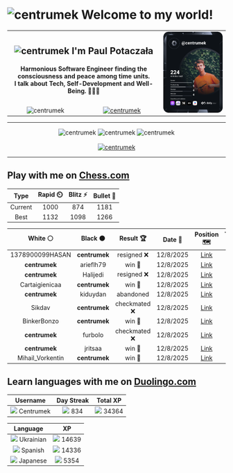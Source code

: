 <h1>
  <img
    src="https://emojis.slackmojis.com/emojis/images/1531849430/4246/blob-sunglasses.gif"
    width="30"
    alt="centrumek"
  />
  Welcome to my world!
</h1>

<table>
  <tbody>
    <tr>
      <td align="center" width="70%" colspan="2">
        <h2>
          <img
            src="https://raw.githubusercontent.com/MartinHeinz/MartinHeinz/master/wave.gif"
            width="30px"
            alt="centrumek"
          />
          I'm Paul Potaczała
        </h2>
        <h4>
          Harmonious Software Engineer finding the consciousness and peace among time units.
          <br/>
          I talk about Tech, Self-Development and Well-Being. 🌿🧘🚀
        </h4>
      </td>
      <td width="30%" rowspan="2">
        <a href="https://app.daily.dev/centrumek">
          <img
            src="./devcard.svg"
            alt="centrumek"
          />
        </a>
      </td>
    </tr>
    <tr align="center">
      <td>
        <img
          src="https://komarev.com/ghpvc/?username=centrumek&label=visitors&color=0e75b6&style=flat"
          alt="centrumek"
        >
      </td>
      <td>
        <a href="https://stackoverflow.com/users/14496012/centrumek">
          <img
            src="https://stackoverflow.com/users/flair/14496012.png?theme=dark"
            alt="centrumek"
          >
        </a>
      </td>
    </tr>
  </tbody>
</table>

---
<div align="center">
  <img 
    src="https://github-readme-stats.vercel.app/api?username=centrumek&show_icons=true&count_private=true&theme=dark&hide_border=true&hide=issues,contribs&bg_color=00000000"
    alt="centrumek"
  />
  <img
    src="https://github-readme-stats.vercel.app/api/top-langs/?username=centrumek&layout=compact&hide_border=true&theme=dark&bg_color=00000000&langs_count=6&exclude_repo=air-statistic-app"
    alt="centrumek"
  />
  <img 
    src="https://github-readme-streak-stats.herokuapp.com?user=centrumek&theme=dark&hide_border=true&background=FFFFFF00"
    alt="centrumek"
  />
  <br/>
  <br/>
  <a href="https://www.buymeacoffee.com/centrumek">
    <img
      src="https://cdn.buymeacoffee.com/buttons/v2/default-orange.png"
      height="50"
      width="210"
      alt="centrumek"
    />
  </a>
</div>

---

## Play with me on [Chess.com](https://www.chess.com/member/centrumek)

<div align="center">
<!--START_SECTION:chessStats-->
<!-- Automatically generated with https://github.com/Balastrong/chess-stats-action -->

| Type | Rapid ⏲️ | Blitz ⚡ | Bullet 🔫 |
|:---:|:---:|:---:|:---:|
| Current | 1000 | 874 | 1181 |
| Best | 1132 | 1098 | 1266 |

| White ⚪ | Black ⚫ | Result 🏆 | Date 📅 | Position 🗺️ | Type 🕕 |
|:---:|:---:|:---:|:---:|:---:|:---:|
| 1378900099HASAN | **centrumek** | resigned ❌ | 12/8/2025 | <a href="http://www.ee.unb.ca/cgi-bin/tervo/fen.pl?select=5Q2/8/8/p7/P1p5/2P3k1/K3N3/8 b - - 0 58">Link</a> | Blitz |
| **centrumek** | arieflh79 | win 🥇 | 12/8/2025 | <a href="http://www.ee.unb.ca/cgi-bin/tervo/fen.pl?select=r3r1k1/5ppp/b7/p1Q5/5q1P/P1N2P2/1PP3P1/1K1R3R b - - 2 21">Link</a> | Blitz |
| **centrumek** | Halijedi | resigned ❌ | 12/8/2025 | <a href="http://www.ee.unb.ca/cgi-bin/tervo/fen.pl?select=8/8/3K4/6k1/8/8/7p/8 w - - 0 54">Link</a> | Blitz |
| Cartaigienicaa | **centrumek** | win 🥇 | 12/8/2025 | <a href="http://www.ee.unb.ca/cgi-bin/tervo/fen.pl?select=8/p7/8/1B6/1p1Q3P/k7/1rr2P1K/8 w - - 10 44">Link</a> | Blitz |
| **centrumek** | kiduydan | abandoned  | 12/8/2025 | <a href="http://www.ee.unb.ca/cgi-bin/tervo/fen.pl?select=r4rk1/5ppp/8/p7/P1p3N1/6PK/5R1P/7q w - - 4 32">Link</a> | Blitz |
| Sikdav | **centrumek** | checkmated ❌ | 12/8/2025 | <a href="http://www.ee.unb.ca/cgi-bin/tervo/fen.pl?select=r1bq1knr/ppp2Qb1/2np3p/4ppp1/2BP4/4P1BP/PPP2PP1/RN2K1NR b KQ - 1 9">Link</a> | Blitz |
| BinkerBonzo | **centrumek** | win 🥇 | 12/8/2025 | <a href="http://www.ee.unb.ca/cgi-bin/tervo/fen.pl?select=7r/p4pk1/1p3n1p/2p1p3/2B5/7P/PPP2PP1/3K4 w - - 1 22">Link</a> | Blitz |
| **centrumek** | furbolo | checkmated ❌ | 12/8/2025 | <a href="http://www.ee.unb.ca/cgi-bin/tervo/fen.pl?select=8/p4k1p/4p3/8/P1p1p3/2P1P3/1rr5/R1KR4 w - - 5 35">Link</a> | Blitz |
| **centrumek** | jritsaa | win 🥇 | 12/8/2025 | <a href="http://www.ee.unb.ca/cgi-bin/tervo/fen.pl?select=b7/3k4/KP6/8/4r3/8/8/8 b - - 3 50">Link</a> | Blitz |
| Mihail_Vorkentin | **centrumek** | win 🥇 | 12/8/2025 | <a href="http://www.ee.unb.ca/cgi-bin/tervo/fen.pl?select=8/ppp2k2/8/P3p3/2r3pp/5K2/8/8 w - - 0 33">Link</a> | Blitz |

<!--END_SECTION:chessStats-->
</div>

## Learn languages with me on [Duolingo.com](https://www.duolingo.com/profile/Centrumek)

<div align="center">
<!--START_SECTION:duolingoStats-->
<!-- Automatically generated with https://github.com/centrumek/duolingo-readme-stats-->

| Username | Day Streak | Total XP |
|:---:|:---:|:---:|
| <img src="https://raw.githubusercontent.com/centrumek/duolingo-readme-stats/main/assets/duolingo.png" height="12"> Centrumek | <img src="https://raw.githubusercontent.com/centrumek/duolingo-readme-stats/main/assets/streakinactive.svg" height="12"> 834 | <img src="https://raw.githubusercontent.com/centrumek/duolingo-readme-stats/main/assets/xp.svg" height="12"> 34364 | <img src="https://raw.githubusercontent.com/centrumek/duolingo-readme-stats/main/assets/xp.svg" height="12"> 0 |

| Language | XP |
|:---:|:---:|
| <img src="https://raw.githubusercontent.com/centrumek/duolingo-readme-stats/main/assets/langs/ukrainian.svg" height="12"> Ukrainian | <img src="https://raw.githubusercontent.com/centrumek/duolingo-readme-stats/main/assets/xp.svg" height="12"> 14639 |
| <img src="https://raw.githubusercontent.com/centrumek/duolingo-readme-stats/main/assets/langs/spanish.svg" height="12"> Spanish | <img src="https://raw.githubusercontent.com/centrumek/duolingo-readme-stats/main/assets/xp.svg" height="12"> 14336 |
| <img src="https://raw.githubusercontent.com/centrumek/duolingo-readme-stats/main/assets/langs/japanese.svg" height="12"> Japanese | <img src="https://raw.githubusercontent.com/centrumek/duolingo-readme-stats/main/assets/xp.svg" height="12"> 5354 |

<!--END_SECTION:duolingoStats-->
</div>
<!--
**centrumek/centrumek** is a ✨ _special_ ✨ repository because its `README.md` (this file) appears on your GitHub profile.

Here are some ideas to get you started:

- 🔭 I’m currently working on ...
- 🌱 I’m currently learning ...
- 👯 I’m looking to collaborate on ...
- 🤔 I’m looking for help with ...
- 💬 Ask me about ...
- 📫 How to reach me: ...
- 😄 Pronouns: ...
- ⚡ Fun fact: ...
-->
